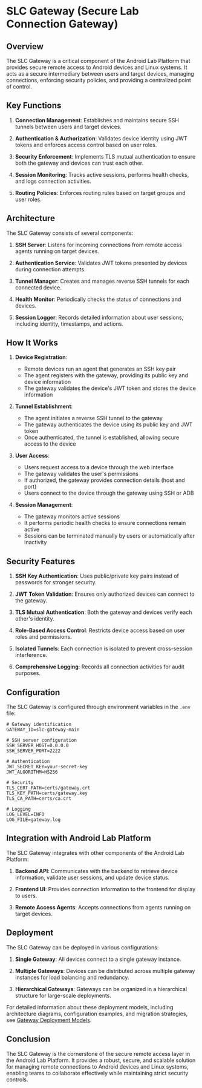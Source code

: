 # SLC Gateway (Secure Lab Connection Gateway)

## Overview

The SLC Gateway is a critical component of the Android Lab Platform that provides secure remote access to Android devices and Linux systems. It acts as a secure intermediary between users and target devices, managing connections, enforcing security policies, and providing a centralized point of control.

## Key Functions

1. **Connection Management**: Establishes and maintains secure SSH tunnels between users and target devices.

2. **Authentication & Authorization**: Validates device identity using JWT tokens and enforces access control based on user roles.

3. **Security Enforcement**: Implements TLS mutual authentication to ensure both the gateway and devices can trust each other.

4. **Session Monitoring**: Tracks active sessions, performs health checks, and logs connection activities.

5. **Routing Policies**: Enforces routing rules based on target groups and user roles.

## Architecture

The SLC Gateway consists of several components:

1. **SSH Server**: Listens for incoming connections from remote access agents running on target devices.

2. **Authentication Service**: Validates JWT tokens presented by devices during connection attempts.

3. **Tunnel Manager**: Creates and manages reverse SSH tunnels for each connected device.

4. **Health Monitor**: Periodically checks the status of connections and devices.

5. **Session Logger**: Records detailed information about user sessions, including identity, timestamps, and actions.

## How It Works

1. **Device Registration**:
   - Remote devices run an agent that generates an SSH key pair
   - The agent registers with the gateway, providing its public key and device information
   - The gateway validates the device's JWT token and stores the device information

2. **Tunnel Establishment**:
   - The agent initiates a reverse SSH tunnel to the gateway
   - The gateway authenticates the device using its public key and JWT token
   - Once authenticated, the tunnel is established, allowing secure access to the device

3. **User Access**:
   - Users request access to a device through the web interface
   - The gateway validates the user's permissions
   - If authorized, the gateway provides connection details (host and port)
   - Users connect to the device through the gateway using SSH or ADB

4. **Session Management**:
   - The gateway monitors active sessions
   - It performs periodic health checks to ensure connections remain active
   - Sessions can be terminated manually by users or automatically after inactivity

## Security Features

1. **SSH Key Authentication**: Uses public/private key pairs instead of passwords for stronger security.

2. **JWT Token Validation**: Ensures only authorized devices can connect to the gateway.

3. **TLS Mutual Authentication**: Both the gateway and devices verify each other's identity.

4. **Role-Based Access Control**: Restricts device access based on user roles and permissions.

5. **Isolated Tunnels**: Each connection is isolated to prevent cross-session interference.

6. **Comprehensive Logging**: Records all connection activities for audit purposes.

## Configuration

The SLC Gateway is configured through environment variables in the `.env` file:

```
# Gateway identification
GATEWAY_ID=slc-gateway-main

# SSH server configuration
SSH_SERVER_HOST=0.0.0.0
SSH_SERVER_PORT=2222

# Authentication
JWT_SECRET_KEY=your-secret-key
JWT_ALGORITHM=HS256

# Security
TLS_CERT_PATH=certs/gateway.crt
TLS_KEY_PATH=certs/gateway.key
TLS_CA_PATH=certs/ca.crt

# Logging
LOG_LEVEL=INFO
LOG_FILE=gateway.log
```

## Integration with Android Lab Platform

The SLC Gateway integrates with other components of the Android Lab Platform:

1. **Backend API**: Communicates with the backend to retrieve device information, validate user sessions, and update device status.

2. **Frontend UI**: Provides connection information to the frontend for display to users.

3. **Remote Access Agents**: Accepts connections from agents running on target devices.

## Deployment

The SLC Gateway can be deployed in various configurations:

1. **Single Gateway**: All devices connect to a single gateway instance.

2. **Multiple Gateways**: Devices can be distributed across multiple gateway instances for load balancing and redundancy.

3. **Hierarchical Gateways**: Gateways can be organized in a hierarchical structure for large-scale deployments.

For detailed information about these deployment models, including architecture diagrams, configuration examples, and migration strategies, see [Gateway Deployment Models](GATEWAY-DEPLOYMENT-MODELS.md).

## Conclusion

The SLC Gateway is the cornerstone of the secure remote access layer in the Android Lab Platform. It provides a robust, secure, and scalable solution for managing remote connections to Android devices and Linux systems, enabling teams to collaborate effectively while maintaining strict security controls.
